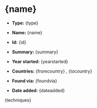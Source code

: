 # {name}

* **Type:** {type}

* **Name:** {name}

* **Id:** {id}

* **Summary:** {summary}

* **Year started:** {yearstarted}

* **Countries:** {fromcountry} , {tocountry}

* **Found via:** {foundvia}

* **Date added:** {dateadded}
 
{techniques}
